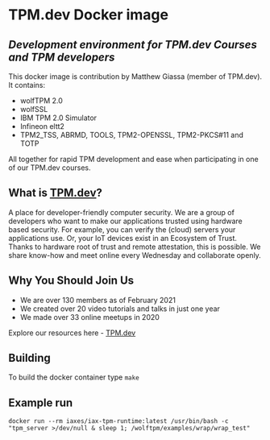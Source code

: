 # TPM.dev Docker image
## _Development environment for TPM.dev Courses and TPM developers_

This docker image is contribution by Matthew Giassa (member of TPM.dev). It contains:
* wolfTPM 2.0
* wolfSSL
* IBM TPM 2.0 Simulator
* Infineon eltt2
* TPM2_TSS, ABRMD, TOOLS, TPM2-OPENSSL, TPM2-PKCS#11 and TOTP

All together for rapid TPM development and ease when participating in one of our TPM.dev courses.

## What is [TPM.dev](https://www.tpm.dev "TPM.dev Homepage")?

A place for developer-friendly computer security. We are a group of developers who want to make our applications trusted using hardware based security. For example, you can verify the (cloud) servers your applications use. Or, your IoT devices exist in an Ecosystem of Trust. Thanks to hardware root of trust and remote attestation, this is possible. We share know-how and meet online every Wednesday and collaborate openly.

## Why You Should Join Us

* We are over 130 members as of February 2021
* We created over 20 video tutorials and talks in just one year
* We made over 33 online meetups in 2020

Explore our resources here - [TPM.dev](https://www.tpm.dev "TPM.dev Homepage")

## Building

To build the docker container type `make `

## Example run

```
docker run --rm iaxes/iax-tpm-runtime:latest /usr/bin/bash -c "tpm_server >/dev/null & sleep 1; /wolftpm/examples/wrap/wrap_test"
```
